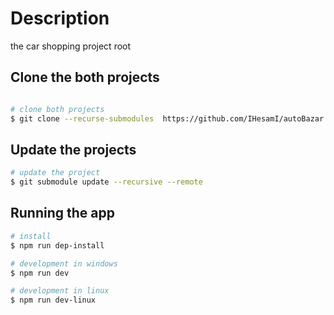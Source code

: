 # Description
the car shopping project root 

## Clone the both projects
```bash

# clone both projects
$ git clone --recurse-submodules  https://github.com/IHesamI/autoBazar.git

```
## Update the projects
```bash
# update the project
$ git submodule update --recursive --remote 

```



## Running the app

```bash
# install
$ npm run dep-install

# development in windows
$ npm run dev

# development in linux
$ npm run dev-linux

```
